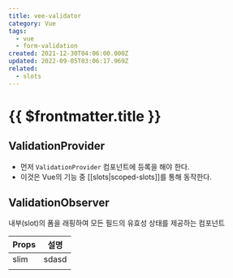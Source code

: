 ```yaml
---
title: vee-validator
category: Vue
tags:
  - vue
  - form-validation
created: 2021-12-30T04:06:00.000Z
updated: 2022-09-05T03:06:17.969Z
related:
  - slots
---
```


# {{ $frontmatter.title }}

## ValidationProvider

- 먼저 `ValidationProvider` 컴포넌트에 등록을 해야 한다.
- 이것은 Vue의 기능 중 [[slots|scoped-slots]]를 통해 동작한다.

## ValidationObserver

내부(slot)의 폼을 래핑하여 모든 필드의 유효성 상태를 제공하는 컴포넌트

| Props | 설명  |
| ----- | ----- |
| slim  | sdasd |
|       |       |
